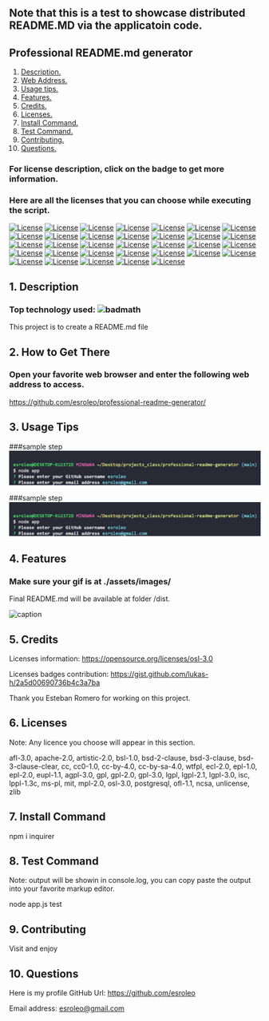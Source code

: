 
## Note that this is a test to showcase distributed README.MD via the applicatoin code.
## Professional README.md generator

1. [ Description. ](#desc)
2. [ Web Address. ](#web-address)
3. [ Usage tips. ](#usage)
4. [ Features. ](#features)
5. [ Credits. ](#credits)
6. [ Licenses. ](#licenses)
7. [ Install Command. ](#commandInstall)
8. [ Test Command. ](#commandTest)
9. [ Contributing. ](#contributing)
9. [ Questions. ](#questions)

### For license description, click on the badge to get more information.
### Here are all the licenses that you can choose while executing the script.
[![License](https://img.shields.io/badge/License-AFL%203.0-blue.svg)](https://opensource.org/licenses/afl-3.0)
[![License](https://img.shields.io/badge/License-Apache%202.0-blue.svg)](https://opensource.org/licenses/Apache-2.0)
[![License](https://img.shields.io/badge/License-Artistic%202.0-blue.svg)](https://opensource.org/licenses/artistic-2.0)
[![License](https://img.shields.io/badge/License-BSL%201.0-blue.svg)](https://opensource.org/licenses/bsl-1.0)
[![License](https://img.shields.io/badge/License-BSD%202--Clause-blue.svg)](https://opensource.org/licenses/BSD-2-Clause)
[![License](https://img.shields.io/badge/License-BSD%203--Clause-blue.svg)](https://opensource.org/licenses/BSD-3-Clause)
[![License](https://img.shields.io/badge/License-BSD%203--ClauseClear-blue.svg)](https://opensource.org/licenses/bsd-3-clause-clear)
[![License](https://img.shields.io/badge/License-CC%20-blue.svg)](https://opensource.org/licenses/cc)
[![License](https://img.shields.io/badge/License-CC0%201.0-blue.svg)](http://creativecommons.org/publicdomain/zero/1.0/)
[![License](https://img.shields.io/badge/License-CC%20BY%204.0-blue.svg)](https://creativecommons.org/licenses/by/4.0/)
[![License](https://img.shields.io/badge/License-WTFPL-blue.svg)](http://www.wtfpl.net/about/)
[![License](https://img.shields.io/badge/License-ECL%202.0-blue.svg)](https://opensource.org/licenses/ecl-2.0)
[![License](https://img.shields.io/badge/License-ECL%201.0-blue.svg)](https://opensource.org/licenses/epl-1.0)
[![License](https://img.shields.io/badge/License-EPL%202.0-blue.svg)](https://opensource.org/licenses/epl-2.0)
[![License](https://img.shields.io/badge/License-EUPL%201.1-blue.svg)](https://opensource.org/licenses/eupl-1.1)
[![License](https://img.shields.io/badge/License-AGPL%203.0-blue.svg)](https://opensource.org/licenses/agpl-3.0)
[![License](https://img.shields.io/badge/License-GPL%20-blue.svg)](https://opensource.org/licenses/gpl)
[![License](https://img.shields.io/badge/License-GPL%202.0-blue.svg)](https://opensource.org/licenses/gpl-2.0)
[![License](https://img.shields.io/badge/License-GPL%203.0-blue.svg)](https://opensource.org/licenses/gpl-3.0)
[![License](https://img.shields.io/badge/License-LGPL%20-blue.svg)](https://opensource.org/licenses/lgpl)
[![License](https://img.shields.io/badge/License-LGPL%202.1-blue.svg)](https://opensource.org/licenses/lgpl-2.1)
[![License](https://img.shields.io/badge/License-LGPL%203.0-blue.svg)](https://opensource.org/licenses/lgpl-3.0)
[![License](https://img.shields.io/badge/License-ISC%20-blue.svg)](https://opensource.org/licenses/isc)
[![License](https://img.shields.io/badge/License-IPPL%201.3c-blue.svg)](https://opensource.org/licenses/lppl-1.3c)
[![License](https://img.shields.io/badge/License-MSPL%20-blue.svg)](https://opensource.org/licenses/ms-pl)
[![License](https://img.shields.io/badge/License-MIT%20-blue.svg)](https://opensource.org/licenses/mit)
[![License](https://img.shields.io/badge/License-MPL%202.0-blue.svg)](https://opensource.org/licenses/mpl-2.0)
[![License](https://img.shields.io/badge/License-OSL%203.0-blue.svg)](https://opensource.org/licenses/osl-3.0)
[![License](https://img.shields.io/badge/License-POSTGRESQL%20-blue.svg)](https://opensource.org/licenses/postgresql)
[![License](https://img.shields.io/badge/License-OFL%201.1-blue.svg)](https://opensource.org/licenses/ofl-1.1)
[![License](https://img.shields.io/badge/License-NCSA%20-blue.svg)](https://opensource.org/licenses/ncsa)
[![License](https://img.shields.io/badge/License-UNLICENSE%20-blue.svg)](https://opensource.org/licenses/unlicense)
[![License](https://img.shields.io/badge/License-ZLIB%20-blue.svg)](https://opensource.org/licenses/zlib)

<a name="desc"></a>
## 1. Description

### Top technology used:  ![badmath](https://img.shields.io/github/languages/top/nielsenjared/badmath)

This project is to create a README.md file

<a name="web-address"></a>
## 2. How to Get There

### Open your favorite web browser and enter the following web address to access.

https://github.com/esroleo/professional-readme-generator/

<a name="usage"></a>
## 3. Usage Tips


###sample step
![sample-step](./assets/images/sample-step.JPG?raw=true "sample-step")

###sample step
![sample-step](./assets/images/sample-step.JPG?raw=true "sample-step")

<a name="features"></a>
## 4. Features
### Make sure your gif is at ./assets/images/

Final README.md will be available at folder /dist.

![caption](./assets/images/README.md-generator.gif)

<a name="credits"></a>
## 5. Credits

Licenses information: https://opensource.org/licenses/osl-3.0

Licenses badges contribution: https://gist.github.com/lukas-h/2a5d00690736b4c3a7ba

Thank you Esteban Romero for working on this project.

<a name="licenses"></a>
## 6. Licenses

Note: Any licence you choose will appear in this section.

afl-3.0, apache-2.0, artistic-2.0, bsl-1.0, bsd-2-clause, bsd-3-clause, bsd-3-clause-clear, cc, cc0-1.0, cc-by-4.0, cc-by-sa-4.0, wtfpl, ecl-2.0, epl-1.0, epl-2.0, eupl-1.1, agpl-3.0, gpl, gpl-2.0, gpl-3.0, lgpl, lgpl-2.1, lgpl-3.0, isc, lppl-1.3c, ms-pl, mit, mpl-2.0, osl-3.0, postgresql, ofl-1.1, ncsa, unlicense, zlib

<a name="commandInstall"></a>
## 7. Install Command

npm i inquirer

<a name="commandTest"></a>
## 8. Test Command

Note: output will be showin in console.log, you can copy paste the output into your favorite markup editor.

node app.js test

<a name="contributing"></a>
## 9. Contributing

Visit and enjoy

<a name="questions"></a>
## 10. Questions

Here is my profile GitHub Url: https://github.com/esroleo

Email address: esroleo@gmail.com

